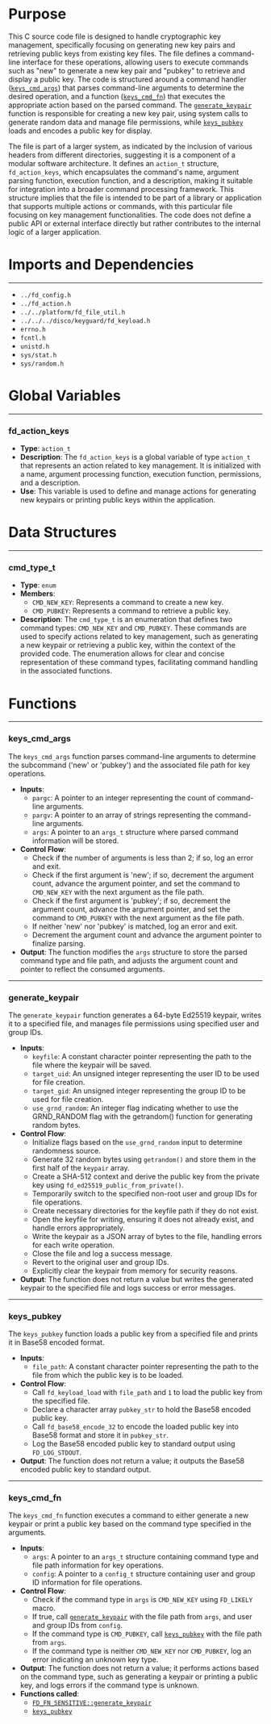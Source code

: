 # Purpose
This C source code file is designed to handle cryptographic key management, specifically focusing on generating new key pairs and retrieving public keys from existing key files. The file defines a command-line interface for these operations, allowing users to execute commands such as "new" to generate a new key pair and "pubkey" to retrieve and display a public key. The code is structured around a command handler ([`keys_cmd_args`](#keys_cmd_args)) that parses command-line arguments to determine the desired operation, and a function ([`keys_cmd_fn`](#keys_cmd_fn)) that executes the appropriate action based on the parsed command. The [`generate_keypair`](#FD_FN_SENSITIVEgenerate_keypair) function is responsible for creating a new key pair, using system calls to generate random data and manage file permissions, while [`keys_pubkey`](#keys_pubkey) loads and encodes a public key for display.

The file is part of a larger system, as indicated by the inclusion of various headers from different directories, suggesting it is a component of a modular software architecture. It defines an `action_t` structure, `fd_action_keys`, which encapsulates the command's name, argument parsing function, execution function, and a description, making it suitable for integration into a broader command processing framework. This structure implies that the file is intended to be part of a library or application that supports multiple actions or commands, with this particular file focusing on key management functionalities. The code does not define a public API or external interface directly but rather contributes to the internal logic of a larger application.
# Imports and Dependencies

---
- `../fd_config.h`
- `../fd_action.h`
- `../../platform/fd_file_util.h`
- `../../../disco/keyguard/fd_keyload.h`
- `errno.h`
- `fcntl.h`
- `unistd.h`
- `sys/stat.h`
- `sys/random.h`


# Global Variables

---
### fd\_action\_keys
- **Type**: `action_t`
- **Description**: The `fd_action_keys` is a global variable of type `action_t` that represents an action related to key management. It is initialized with a name, argument processing function, execution function, permissions, and a description.
- **Use**: This variable is used to define and manage actions for generating new keypairs or printing public keys within the application.


# Data Structures

---
### cmd\_type\_t
- **Type**: `enum`
- **Members**:
    - `CMD_NEW_KEY`: Represents a command to create a new key.
    - `CMD_PUBKEY`: Represents a command to retrieve a public key.
- **Description**: The `cmd_type_t` is an enumeration that defines two command types: `CMD_NEW_KEY` and `CMD_PUBKEY`. These commands are used to specify actions related to key management, such as generating a new keypair or retrieving a public key, within the context of the provided code. The enumeration allows for clear and concise representation of these command types, facilitating command handling in the associated functions.


# Functions

---
### keys\_cmd\_args<!-- {{#callable:keys_cmd_args}} -->
The `keys_cmd_args` function parses command-line arguments to determine the subcommand ('new' or 'pubkey') and the associated file path for key operations.
- **Inputs**:
    - `pargc`: A pointer to an integer representing the count of command-line arguments.
    - `pargv`: A pointer to an array of strings representing the command-line arguments.
    - `args`: A pointer to an `args_t` structure where parsed command information will be stored.
- **Control Flow**:
    - Check if the number of arguments is less than 2; if so, log an error and exit.
    - Check if the first argument is 'new'; if so, decrement the argument count, advance the argument pointer, and set the command to `CMD_NEW_KEY` with the next argument as the file path.
    - Check if the first argument is 'pubkey'; if so, decrement the argument count, advance the argument pointer, and set the command to `CMD_PUBKEY` with the next argument as the file path.
    - If neither 'new' nor 'pubkey' is matched, log an error and exit.
    - Decrement the argument count and advance the argument pointer to finalize parsing.
- **Output**: The function modifies the `args` structure to store the parsed command type and file path, and adjusts the argument count and pointer to reflect the consumed arguments.


---
### generate\_keypair<!-- {{#callable:FD_FN_SENSITIVE::generate_keypair}} -->
The `generate_keypair` function generates a 64-byte Ed25519 keypair, writes it to a specified file, and manages file permissions using specified user and group IDs.
- **Inputs**:
    - `keyfile`: A constant character pointer representing the path to the file where the keypair will be saved.
    - `target_uid`: An unsigned integer representing the user ID to be used for file creation.
    - `target_gid`: An unsigned integer representing the group ID to be used for file creation.
    - `use_grnd_random`: An integer flag indicating whether to use the GRND_RANDOM flag with the getrandom() function for generating random bytes.
- **Control Flow**:
    - Initialize flags based on the `use_grnd_random` input to determine randomness source.
    - Generate 32 random bytes using `getrandom()` and store them in the first half of the `keypair` array.
    - Create a SHA-512 context and derive the public key from the private key using `fd_ed25519_public_from_private()`.
    - Temporarily switch to the specified non-root user and group IDs for file operations.
    - Create necessary directories for the keyfile path if they do not exist.
    - Open the keyfile for writing, ensuring it does not already exist, and handle errors appropriately.
    - Write the keypair as a JSON array of bytes to the file, handling errors for each write operation.
    - Close the file and log a success message.
    - Revert to the original user and group IDs.
    - Explicitly clear the keypair from memory for security reasons.
- **Output**: The function does not return a value but writes the generated keypair to the specified file and logs success or error messages.


---
### keys\_pubkey<!-- {{#callable:keys_pubkey}} -->
The `keys_pubkey` function loads a public key from a specified file and prints it in Base58 encoded format.
- **Inputs**:
    - `file_path`: A constant character pointer representing the path to the file from which the public key is to be loaded.
- **Control Flow**:
    - Call `fd_keyload_load` with `file_path` and `1` to load the public key from the specified file.
    - Declare a character array `pubkey_str` to hold the Base58 encoded public key.
    - Call `fd_base58_encode_32` to encode the loaded public key into Base58 format and store it in `pubkey_str`.
    - Log the Base58 encoded public key to standard output using `FD_LOG_STDOUT`.
- **Output**: The function does not return a value; it outputs the Base58 encoded public key to standard output.


---
### keys\_cmd\_fn<!-- {{#callable:keys_cmd_fn}} -->
The `keys_cmd_fn` function executes a command to either generate a new keypair or print a public key based on the command type specified in the arguments.
- **Inputs**:
    - `args`: A pointer to an `args_t` structure containing command type and file path information for key operations.
    - `config`: A pointer to a `config_t` structure containing user and group ID information for file operations.
- **Control Flow**:
    - Check if the command type in `args` is `CMD_NEW_KEY` using `FD_LIKELY` macro.
    - If true, call [`generate_keypair`](#FD_FN_SENSITIVEgenerate_keypair) with the file path from `args`, and user and group IDs from `config`.
    - If the command type is `CMD_PUBKEY`, call [`keys_pubkey`](#keys_pubkey) with the file path from `args`.
    - If the command type is neither `CMD_NEW_KEY` nor `CMD_PUBKEY`, log an error indicating an unknown key type.
- **Output**: The function does not return a value; it performs actions based on the command type, such as generating a keypair or printing a public key, and logs errors if the command type is unknown.
- **Functions called**:
    - [`FD_FN_SENSITIVE::generate_keypair`](#FD_FN_SENSITIVEgenerate_keypair)
    - [`keys_pubkey`](#keys_pubkey)


